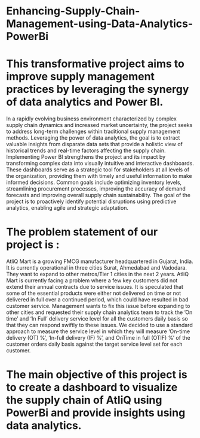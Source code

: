 # Enhancing-Supply-Chain-Management-using-Data-Analytics-PowerBi
# This transformative project aims to improve supply management practices by leveraging the synergy of data analytics and Power BI. 
In a rapidly evolving business environment characterized by complex supply chain dynamics and
increased market uncertainty, the project seeks to address long-term
challenges within traditional supply management methods. Leveraging the
power of data analytics, the goal is to extract valuable insights from disparate
data sets that provide a holistic view of historical trends and real-time factors
affecting the supply chain. Implementing Power BI strengthens the project
and its impact by transforming complex data into visually intuitive and
interactive dashboards.
These dashboards serve as a strategic tool for stakeholders at all levels of the
organization, providing them with timely and useful information to make
informed decisions. Common goals include optimizing inventory levels,
streamlining procurement processes, improving the accuracy of demand
forecasts and improving overall supply chain sustainability. The goal of the
project is to proactively identify potential disruptions using predictive
analytics, enabling agile and strategic adaptation.

# The problem statement of our project is :
AtliQ Mart is a growing FMCG
manufacturer headquartered in Gujarat, India. It is currently operational in
three cities Surat, Ahmedabad and Vadodara. They want to expand to other
metros/Tier 1 cities in the next 2 years.
AtliQ Mart is currently facing a problem where a few key customers did not
extend their annual contracts due to service issues. It is speculated that some
of the essential products were either not delivered on time or not delivered in
full over a continued period, which could have resulted in bad customer
service. Management wants to fix this issue before expanding to other cities
and requested their supply chain analytics team to track the ’On time’ and ‘In
Full’ delivery service level for all the customers daily basis so that they can
respond swiftly to these issues.
We decided to use a standard approach to measure the service level in which
they will measure ‘On-time delivery (OT) %’, ‘In-full delivery (IF) %’, and
OnTime in full (OTIF) %’ of the customer orders daily basis against the
target service level set for each customer.

# The main objective of this project is to create a dashboard to visualize the supply chain of AtliQ using PowerBi and provide insights using data analytics.
